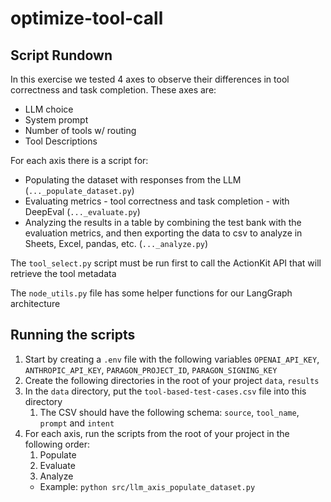 # optimize-tool-call

## Script Rundown
In this exercise we tested 4 axes to observe their differences in tool correctness and task completion. These axes are:
- LLM choice
- System prompt
- Number of tools w/ routing
- Tool Descriptions

For each axis there is a script for:

- Populating the dataset with responses from the LLM (`..._populate_dataset.py`)
- Evaluating metrics - tool correctness and task completion - with DeepEval (`..._evaluate.py`)
- Analyzing the results in a table by combining the test bank with the evaluation metrics, and then exporting the data to csv to analyze in Sheets, Excel, pandas, etc. (`..._analyze.py`)

The `tool_select.py` script must be run first to call the ActionKit API that will retrieve the tool metadata

The `node_utils.py` file has some helper functions for our LangGraph architecture

## Running the scripts
1) Start by creating a `.env` file with the following variables `OPENAI_API_KEY`, `ANTHROPIC_API_KEY`, `PARAGON_PROJECT_ID`, `PARAGON_SIGNING_KEY`
2) Create the following directories in the root of your project `data`, `results`
3) In the `data` directory, put the `tool-based-test-cases.csv` file into this directory
    1) The CSV should have the following schema: `source`, `tool_name`, `prompt` and `intent`
4) For each axis, run the scripts from the root of your project in the following order:
    1) Populate
    2) Evaluate
    3) Analyze
    - Example: `python src/llm_axis_populate_dataset.py`
